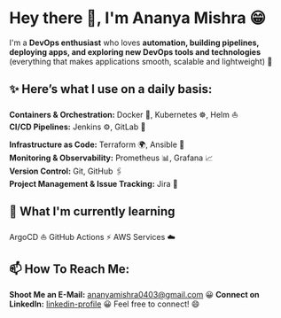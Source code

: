 # Hey there 👋, I'm Ananya Mishra 😁

I'm a **DevOps enthusiast** who loves **automation, building pipelines, deploying apps, and exploring new DevOps tools and technologies** (everything that makes applications smooth, scalable and lightweight) 🚀


## ✨ Here’s what I use on a daily basis:  

 **Containers & Orchestration:** Docker 🐳, Kubernetes ☸️, Helm ⛵  
 **CI/CD Pipelines:** Jenkins ⚙️, GitLab 🦊 
 
 **Infrastructure as Code:** Terraform 🌍, Ansible 🤖  
 **Monitoring & Observability:** Prometheus 📊, Grafana 📈  
 **Version Control:** Git, GitHub 🖇️  
 **Project Management & Issue Tracking:** Jira 📝


## 🌱 What I'm currently learning

 ArgoCD ⛵
 GitHub Actions ⚡
 AWS Services ☁️


## 📫 How To Reach Me:

 **Shoot Me an E-Mail:** [ananyamishra0403@gmail.com](mailto:ananyamishra0403@gmail.com)  😀
 **Connect on LinkedIn:** [linkedin-profile](https://www.linkedin.com/in/ananya-mishra-3351272b5-devops/)  😀
Feel free to connect! 😄 

